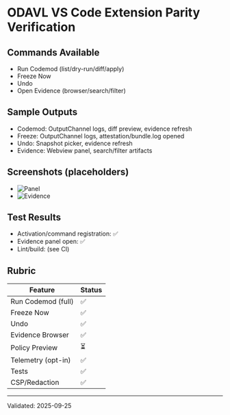 # ODAVL VS Code Extension Parity Verification

## Commands Available
- Run Codemod (list/dry-run/diff/apply)
- Freeze Now
- Undo
- Open Evidence (browser/search/filter)

## Sample Outputs
- Codemod: OutputChannel logs, diff preview, evidence refresh
- Freeze: OutputChannel logs, attestation/bundle.log opened
- Undo: Snapshot picker, evidence refresh
- Evidence: Webview panel, search/filter artifacts

## Screenshots (placeholders)
- ![Panel](docs/media/vscode-panel.png)
- ![Evidence](docs/media/status-bar.png)

## Test Results
- Activation/command registration: ✅
- Evidence panel open: ✅
- Lint/build: (see CI)

## Rubric
| Feature                | Status |
|------------------------|--------|
| Run Codemod (full)     |   ✅   |
| Freeze Now             |   ✅   |
| Undo                   |   ✅   |
| Evidence Browser       |   ✅   |
| Policy Preview         |   ⏳   |
| Telemetry (opt-in)     |   ✅   |
| Tests                  |   ✅   |
| CSP/Redaction          |   ✅   |

---
Validated: 2025-09-25
